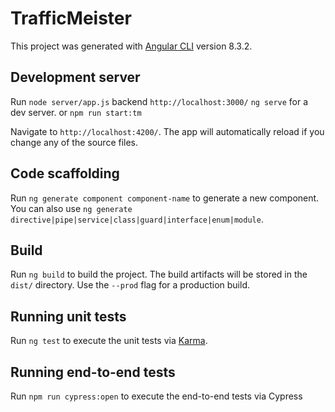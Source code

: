 # TrafficMeister

This project was generated with [Angular CLI](https://github.com/angular/angular-cli) version 8.3.2.

## Development server

Run `node server/app.js`  backend `http://localhost:3000/`
 `ng serve` for a dev server. 
or
`npm run start:tm`

Navigate to `http://localhost:4200/`. The app will automatically reload if you change any of the source files.

## Code scaffolding

Run `ng generate component component-name` to generate a new component. You can also use `ng generate directive|pipe|service|class|guard|interface|enum|module`.

## Build

Run `ng build` to build the project. The build artifacts will be stored in the `dist/` directory. Use the `--prod` flag for a production build.

## Running unit tests

Run `ng test` to execute the unit tests via [Karma](https://karma-runner.github.io).

## Running end-to-end tests

Run `npm run cypress:open` to execute the end-to-end tests via Cypress

